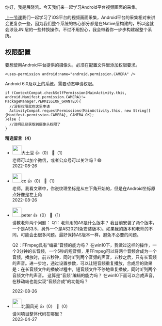 你好，我是展晓凯。今天我们来一起学习Android平台视频画面的采集。

[上一节课](https://time.geekbang.org/column/article/556012)我们一起学习了iOS平台的视频画面采集，Android平台的采集相对来讲会更复杂一些，因为我们整个系统的核心部分都是在Native层构建的，所以这就会涉及JNI层的一些转换操作。不过不用担心，我会带着你一步步构建起整个系统。

## 权限配置

要想使用Android平台提供的摄像头，必须在配置文件里添加权限要求。

```plain
<uses-permission android:name="android.permission.CAMERA" />
```

Android 6.0及以上的系统，需要动态申请权限。

```plain
if (ContextCompat.checkSelfPermission(MainActivity.this, android.Manifest.permission.CAMERA)!= PackageManager.PERMISSION_GRANTED){
  //没有权限就在这里申请 
  ActivityCompat.requestPermissions(MainActivity.this, new String[]{Manifest.permission.CAMERA}, CAMERA_OK); 
}else { 
  //说明已经获取到摄像头权限了 
}
```
<div><strong>精选留言（4）</strong></div><ul>
<li><img src="https://static001.geekbang.org/account/avatar/00/11/1d/64/52a5863b.jpg" width="30px"><span>大土豆</span> 👍（0） 💬（1）<div>老师可以加个微信，或者公众号可以关注吗？😄</div>2022-08-26</li><br/><li><img src="https://static001.geekbang.org/account/avatar/00/12/eb/19/19e706a5.jpg" width="30px"><span>cc</span> 👍（0） 💬（1）<div>老师，我看文章中，你说纹理坐标是从左下角开始的，但是在Android坐标原点好像是左上角</div>2022-08-26</li><br/><li><img src="https://static001.geekbang.org/account/avatar/00/10/25/87/f3a69d1b.jpg" width="30px"><span>peter</span> 👍（0） 💬（1）<div>请教老师两个问题：
Q1：老师用的AS是什么版本？
我目前安装了两个版本，一个是AS3.5，另外一个是AS2021(免安装版本)。如果我的版本和老师的不同，可能会出很多问题。最好保持AS版本一样，避免不必要的问题。

Q2：FFmpeg具有“编辑”音频的能力吗？ 
在win10下，我做过这样的操作，一个3分钟的长音频，一个5秒的短音频，用FFmpeg可以将两个音频合成为一个音频，播放时，前五秒钟，同时听到两个音频的声音，五秒之后，只有长音频的声音。进一步地，通过设置参数，可以让短音频重复播放，合成后的效果是：在长音频文件的播放过程中，短音频文件不停地重复播放，同时听到两个音频文件的声音。
这算是“音频”编辑的能力吗？
在win10下面可以合成声音，在移动端也能实现“音频合成”的功能吗？</div>2022-08-26</li><br/><li><img src="https://static001.geekbang.org/account/avatar/00/16/44/5e/a882dc64.jpg" width="30px"><span>北国风光</span> 👍（0） 💬（0）<div>请问项目整体代码在哪里？</div>2023-04-27</li><br/>
</ul>